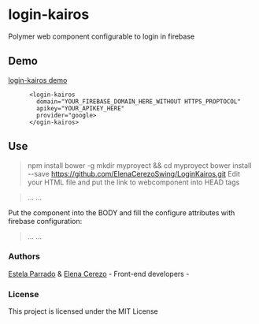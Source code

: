 # login-kairos

Polymer web component configurable to login in firebase

## Demo
[login-kairos demo ](https://jsfiddle.net/eparrado/d3wsfbxp/)

          <login-kairos 
            domain="YOUR_FIREBASE_DOMAIN_HERE_WITHOUT HTTPS_PROPTOCOL"
            apikey="YOUR_APIKEY_HERE" 
            provider="google>
          </ogin-kairos>
## Use

> npm install bower -g
> mkdir myproyect && cd myproyect
> bower install --save https://github.com/ElenaCerezoSwing/LoginKairos.git
Edit your HTML file and put the link to webcomponent into HEAD tags

><head>
>   ...
>   <link rel="import" href="./bower_components/login-kairos/login-kairos.html">
>   ...
></head>


Put the component into the BODY and fill the configure attributes with firebase configuration:

><body>
>  ...
>  <login-kairos [atributos]></login-kairos>
>  ...
></body>

### Authors
[Estela Parrado](https://github.com/Eparrado) & [Elena Cerezo](https://github.com/ElenaCerezoSwing) - Front-end developers - 

### License
This project is licensed under the MIT License 


 
 
 
 
 
 
